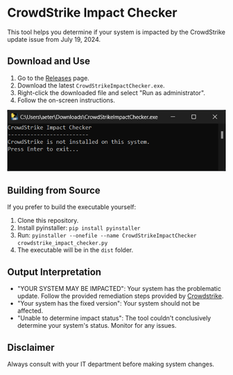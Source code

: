 # CrowdStrike Impact Checker

This tool helps you determine if your system is impacted by the CrowdStrike update issue from July 19, 2024.

## Download and Use

1. Go to the [Releases](https://github.com/deepkse/CrowdStrike-Impact-Checker/releases) page.
2. Download the latest `CrowdStrikeImpactChecker.exe`.
3. Right-click the downloaded file and select "Run as administrator".
4. Follow the on-screen instructions.

![CrowdStrike Impact Checker](https://github.com/deepkse/CrowdStrike-Impact-Checker/blob/main/public/images/CrowdStrikeImpactChecker.png?raw=true)

## Building from Source

If you prefer to build the executable yourself:

1. Clone this repository.
2. Install pyinstaller: `pip install pyinstaller`
3. Run: `pyinstaller --onefile --name CrowdStrikeImpactChecker crowdstrike_impact_checker.py`
4. The executable will be in the `dist` folder.

## Output Interpretation

- "YOUR SYSTEM MAY BE IMPACTED": Your system has the problematic update. Follow the provided remediation steps provided by [Crowdstrike](https://www.crowdstrike.com/blog/statement-on-falcon-content-update-for-windows-hosts/).
- "Your system has the fixed version": Your system should not be affected.
- "Unable to determine impact status": The tool couldn't conclusively determine your system's status. Monitor for any issues.

## Disclaimer

Always consult with your IT department before making system changes.